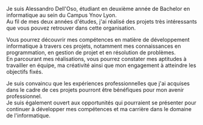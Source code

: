 Je suis Alessandro Dell'Oso, étudiant en deuxième année de Bachelor en informatique au sein du Campus Ynov Lyon.  
Au fil de mes deux années d'études, j'ai réalisé des projets très intéressants que vous pouvez retrouver dans cette organisation. 

Vous pourrez découvrir mes compétences en matière de développement informatique à travers ces projets, notamment mes connaissances en programmation, en gestion de projet et en résolution de problèmes.     
En parcourant mes réalisations, vous pourrez constater mes aptitudes à travailler en équipe, ma créativité ainsi que mon engagement à atteindre les objectifs fixés.

Je suis convaincu que les expériences professionnelles que j'ai acquises dans le cadre de ces projets pourront être bénéfiques pour mon avenir professionnel.     
Je suis également ouvert aux opportunités qui pourraient se présenter pour continuer à développer mes compétences et ma carrière dans le domaine de l'informatique.
